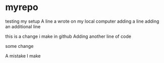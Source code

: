 # myrepo
testing my setup
A line a wrote on my local computer
adding a line
adding an additional line 



this is a change i make in github
Adding another line of code

some change

A mistake I make
